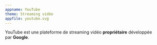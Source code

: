 ```yaml
---
appname: YouTube
theme: Streaming vidéo
appfile: youtube.svg
---
```

YouTube est une plateforme de streaming vidéo **propriétaire** développée par **Google**.